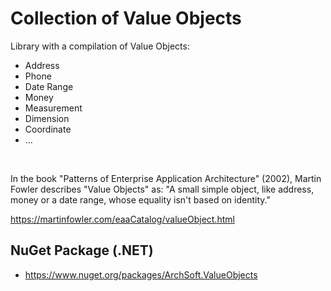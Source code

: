 # Collection of Value Objects

Library with a compilation of Value Objects:

- Address
- Phone
- Date Range
- Money
- Measurement
- Dimension
- Coordinate
- ...

<br/>

In the book "Patterns of Enterprise Application Architecture" (2002), Martin Fowler describes "Value Objects" as: 
"A small simple object, like address, money or a date range, whose equality isn't based on identity."

<https://martinfowler.com/eaaCatalog/valueObject.html>

## NuGet Package (.NET)
- <https://www.nuget.org/packages/ArchSoft.ValueObjects>
